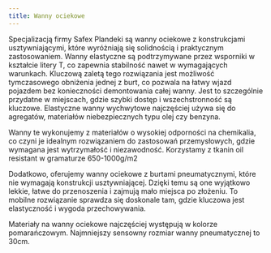 ```yaml
---
title: Wanny ociekowe
---
```


Specjalizacją firmy Safex Plandeki są wanny ociekowe z konstrukcjami
usztywniającymi, które wyróżniają się solidnością i praktycznym zastosowaniem.
Wanny elastyczne są podtrzymywane przez wsporniki w kształcie litery T, co
zapewnia stabilność nawet w wymagających warunkach. Kluczową zaletą tego
rozwiązania jest możliwość tymczasowego obniżenia jednej z burt, co pozwala na
łatwy wjazd pojazdem bez konieczności demontowania całej wanny. Jest to
szczególnie przydatne w miejscach, gdzie szybki dostęp i wszechstronność są
kluczowe. Elastyczne wanny wychwytowe najczęściej używa się do agregatów,
materiałów niebezpiecznych typu olej czy benzyna.

Wanny te wykonujemy z materiałów o wysokiej odporności na chemikalia, co czyni
je idealnym rozwiązaniem do zastosowań przemysłowych, gdzie wymagana jest
wytrzymałość i niezawodność. Korzystamy z tkanin oil resistant w gramaturze
650-1000g/m2

Dodatkowo, oferujemy wanny ociekowe z burtami pneumatycznymi, które nie wymagają
konstrukcji usztywniającej. Dzięki temu są one wyjątkowo lekkie, łatwe do
przenoszenia i zajmują mało miejsca po złożeniu. To mobilne rozwiązanie sprawdza
się doskonale tam, gdzie kluczowa jest elastyczność i wygoda przechowywania.

Materiały na wanny ociekowe najczęściej występują w kolorze pomarańczowym.
Najmniejszy sensowny rozmiar wanny pneumatycznej to 30cm.

